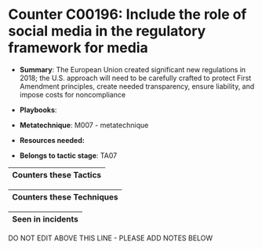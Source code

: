 # Counter C00196: Include the role of social media in the regulatory framework for media

* **Summary**: The European Union created significant new regulations in 2018; the U.S. approach will need to be carefully crafted to protect First Amendment principles, create needed transparency, ensure liability, and impose costs for noncompliance

* **Playbooks**: 

* **Metatechnique**: M007 - metatechnique

* **Resources needed:** 

* **Belongs to tactic stage**: TA07


| Counters these Tactics |
| ---------------------- |



| Counters these Techniques |
| ------------------------- |



| Seen in incidents |
| ----------------- |


DO NOT EDIT ABOVE THIS LINE - PLEASE ADD NOTES BELOW